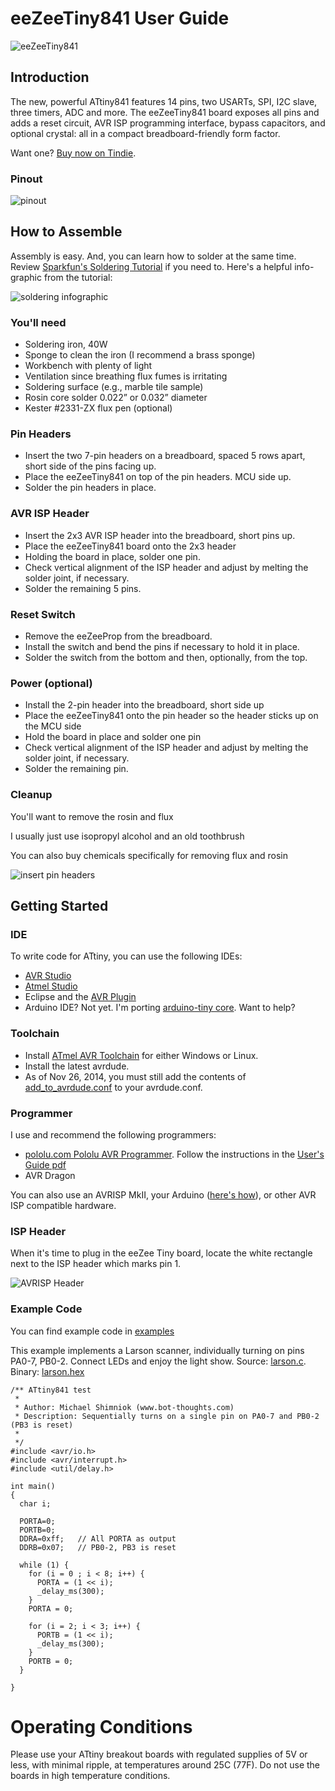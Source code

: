 # eeZeeTiny841 User Guide

![eeZeeTiny841](images/eeZeeTiny841.jpg)

## Introduction

The new, powerful ATtiny841 features 14 pins, two USARTs, SPI, I2C slave, three timers, ADC and more. The eeZeeTiny841 board exposes all pins and adds a reset circuit, AVR ISP programming interface, bypass capacitors, and optional crystal: all in a compact breadboard-friendly form factor.

Want one? [Buy now on Tindie](https://www.tindie.com/products/bot_thoughts/eezeetiny841/).

### Pinout

![pinout](images/Tiny841_pinout.jpg)

## How to Assemble

Assembly is easy. And, you can learn how to solder at the same time. Review [Sparkfun's Soldering Tutorial](https://learn.sparkfun.com/tutorials/how-to-solder---through-hole-soldering) if you need to. Here's a helpful info-graphic from the tutorial:

![soldering infographic](https://cdn.sparkfun.com/assets/c/d/a/a/9/523b1189757b7fb36e8b456b.jpg)

### You'll need
* Soldering iron, 40W
* Sponge to clean the iron (I recommend a brass sponge)
* Workbench with plenty of light
* Ventilation since breathing flux fumes is irritating
* Soldering surface (e.g., marble tile sample)
* Rosin core solder 0.022” or 0.032” diameter
* Kester #2331-ZX flux pen (optional)

### Pin Headers

* Insert the two 7-pin headers on a breadboard, spaced 5 rows apart, short side of the pins facing up.
* Place the eeZeeTiny841 on top of the pin headers. MCU side up.
* Solder the pin headers in place.

### AVR ISP Header

* Insert the 2x3 AVR ISP header into the breadboard, short pins up.
* Place the eeZeeTiny841 board onto the 2x3 header
* Holding the board in place, solder one pin.
* Check vertical alignment of the ISP header and adjust by melting the solder joint, if necessary.
* Solder the remaining 5 pins.

### Reset Switch

* Remove the eeZeeProp from the breadboard.
* Install the switch and bend the pins if necessary to hold it in place.
* Solder the switch from the bottom and then, optionally, from the top.

### Power (optional)

* Install the 2-pin header into the breadboard, short side up
* Place the eeZeeTiny841 onto the pin header so the header sticks up on the MCU side
* Hold the board in place and solder one pin
* Check vertical alignment of the ISP header and adjust by melting the solder joint, if necessary.
* Solder the remaining pin.

### Cleanup

You'll want to remove the rosin and flux

I usually just use isopropyl alcohol and an old toothbrush

You can also buy chemicals specifically for removing flux and rosin

![insert pin headers](images/assembly_isopropyl.jpg)

## Getting Started

### IDE

To write code for ATtiny, you can use the following IDEs:

  * [AVR Studio](http://www.atmel.com/tools/STUDIOARCHIVE.aspx)
  * [Atmel Studio](http://www.atmel.com/microsite/atmel_studio6/)
  * Eclipse and the [AVR Plugin](http://avr-eclipse.sourceforge.net/wiki/index.php/The_AVR_Eclipse_Plugin)
  * Arduino IDE? Not yet. I'm porting [arduino-tiny core](https://github.com/shimniok/arduino-tiny). Want to help?

### Toolchain

  * Install  [ATmel AVR Toolchain](http://www.atmel.com/products/microcontrollers/avr/tinyAVR.aspx?tab=tools) for either Windows or Linux.
  * Install the latest avrdude.
  * As of Nov 26, 2014, you must still add the contents of [add\_to\_avrdude.conf](https://bot-thoughts-eezee.googlecode.com/svn/trunk/eeZeeTiny841/setup/add_to_avrdude.conf) to your avrdude.conf.

### Programmer

I use and recommend the following programmers:

  * [pololu.com Pololu AVR Programmer](http://www.pololu.com/product/1300). Follow the instructions in the [User's Guide pdf](http://www.pololu.com/docs/0J36)
  * AVR Dragon

You can also use an AVRISP MkII, your Arduino ([here's how](http://arduino.cc/en/Tutorial/ArduinoISP)), or other AVR ISP compatible hardware.

### ISP Header

When it's time to plug in the eeZee Tiny board, locate the white rectangle next to the ISP header which marks pin 1.

![AVRISP Header](images/AVRISP6.jpg)

### Example Code

You can find example code in [examples](https://github.com/shimniok/eeZeeTiny841/tree/master/examples)

This example implements a Larson scanner, individually turning on pins PA0-7, PB0-2. Connect LEDs and enjoy the light show. Source: [larson.c](https://github.com/shimniok/eeZeeTiny841/tree/master/examples/larson/larson.c). Binary: [larson.hex](https://github.com/shimniok/eeZeeTiny841/tree/master/examples/larson/larson.hex)

```
/** ATtiny841 test
 *
 * Author: Michael Shimniok (www.bot-thoughts.com)
 * Description: Sequentially turns on a single pin on PA0-7 and PB0-2 (PB3 is reset)
 *
 */
#include <avr/io.h>
#include <avr/interrupt.h>
#include <util/delay.h>

int main()
{
  char i;

  PORTA=0;
  PORTB=0;
  DDRA=0xff;   // All PORTA as output
  DDRB=0x07;   // PB0-2, PB3 is reset

  while (1) {
    for (i = 0 ; i < 8; i++) {
      PORTA = (1 << i);
      _delay_ms(300);
    }
    PORTA = 0;

    for (i = 2; i < 3; i++) {
      PORTB = (1 << i);
      _delay_ms(300);
    }
    PORTB = 0;
  }

}
```

# Operating Conditions #

Please use your ATtiny breakout boards with regulated supplies of 5V or less, with minimal ripple, at temperatures around 25C (77F). Do not use the boards in high temperature conditions.
